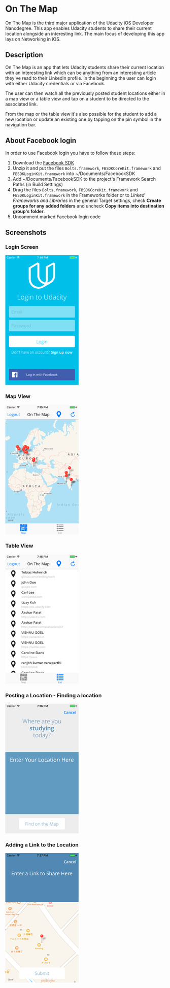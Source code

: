 # On The Map
On The Map is the third major application of the Udacity iOS Developer Nanodegree. This app enables Udacity students to share their
current location alongside an interesting link. The main focus of developing this app lays on Networking in iOS.

## Description
On The Map is an app that lets Udacity students share their current location with an interesting link which can be anything
from an interesting article they've read to their LinkedIn profile. In the beginning the user can login with either Udacity
credentials or via Facebook. 

The user can then watch all the previously posted student locations either in a map view or a table view and tap on a student
to be directed to the associated link.

From the map or the table view it's also possible for the student to add a new location or update an existing one by tapping on
the pin symbol in the navigation bar.

## About Facebook login
In order to use Facebook login you have to follow these steps:

1. Download the [Facebook SDK](https://developers.facebook.com/docs/ios/getting-started/)
2. Unzip it and put the files `Bolts.framework`, `FBSDKCoreKit.framework` and `FBSDKLoginKit.framework` into ~/Documents/FacebookSDK
3. Add ~/Documents/FacebookSDK to the project's Framework Search Paths (in Build Settings)
4. Drag the files `Bolts.framework`, `FBSDKCoreKit.framework` and `FBSDKLoginKit.framework` in the Frameworks folder or to *Linked Frameworks and Libraries* in the general Target settings, check **Create groups for any added folders** and uncheck **Copy items into destination group's folder**. 
5. Uncomment marked Facebook login code

## Screenshots
### Login Screen
![Login Screen](https://github.com/helmrich/On-The-Map/blob/master/otm-login-screen.png "Login Screen")

### Map View
![Map View](https://github.com/helmrich/On-The-Map/blob/master/otm-map-view.png "Map View")

### Table View
![Table View](https://github.com/helmrich/On-The-Map/blob/master/otm-table-view.png "Table View")

### Posting a Location - Finding a location
![Posting a Location - Find location](https://github.com/helmrich/On-The-Map/blob/master/otm-information-posting-1.png "Posting a Location - Find location")

### Adding a Link to the Location
![Adding a Link to the Location](https://github.com/helmrich/On-The-Map/blob/master/otm-information-posting-2.png "Adding a link to the location")


